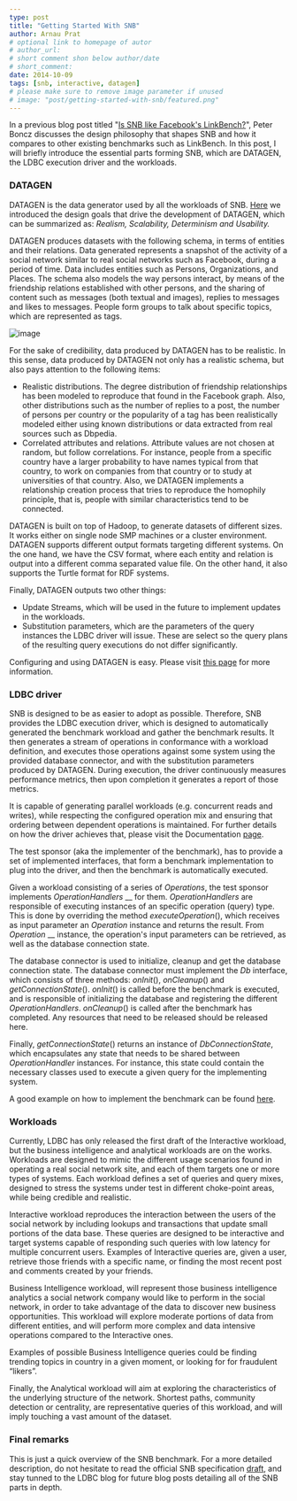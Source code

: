 ```yaml
---
type: post
title: "Getting Started With SNB"
author: Arnau Prat
# optional link to homepage of autor
# author_url: 
# short comment shon below author/date
# short_comment:
date: 2014-10-09
tags: [snb, interactive, datagen]
# please make sure to remove image parameter if unused
# image: "post/getting-started-with-snb/featured.png" 
---
```




In a previous blog post titled "[Is SNB like Facebook's LinkBench?](../is-snb-like-facebooks-linkbench/)", Peter Boncz discusses the design philosophy that shapes SNB and how it compares to other existing benchmarks such as LinkBench. In this post, I will briefly introduce the essential parts forming SNB, which are DATAGEN, the LDBC execution driver and the workloads.

### DATAGEN

DATAGEN is the data generator used by all the workloads of SNB.
[Here](/post/datagen-data-generation-for-the-social-network-benchmark/)
we introduced the design goals that drive the development of DATAGEN,
which can be summarized as: *Realism, Scalability, Determinism and
Usability.*

DATAGEN produces datasets with the following schema, in terms of
entities and their relations. Data generated represents a snapshot of
the activity of a social network similar to real social networks such as
Facebook, during a period of time. Data includes entities such as
Persons, Organizations, and Places. The schema also models the way
persons interact, by means of the friendship relations established with
other persons, and the sharing of content such as messages (both textual
and images), replies to messages and likes to messages. People form
groups to talk about specific topics, which are represented as tags.

![image](schema.png)

For the sake of credibility, data produced by DATAGEN has to be
realistic. In this sense, data produced by DATAGEN not only has a
realistic schema, but also pays attention to the following items:

* Realistic distributions. The degree distribution of friendship
relationships has been modeled to reproduce that found in the Facebook
graph. Also, other distributions such as the number of
replies to a post, the number of persons per country or the popularity
of a tag has been realistically modeled either using known distributions
or data extracted from real sources such as Dbpedia.
* Correlated attributes and relations. Attribute values are not chosen
at random, but follow correlations. For instance, people from a specific
country have a larger probability to have names typical from that
country, to work on companies from that country or to study at
universities of that country. Also, we DATAGEN implements a relationship
creation process that tries to reproduce the homophily principle, that
is, people with similar characteristics tend to be connected.

DATAGEN is built on top of Hadoop, to generate datasets of different
sizes. It works either on single node SMP machines or a cluster
environment. DATAGEN supports different output formats targeting
different systems. On the one hand, we have the CSV format, where each
entity and relation is output into a different comma separated value
file. On the other hand, it also supports the Turtle format for RDF
systems.

Finally, DATAGEN outputs two other things:

* Update Streams, which will be used in the future to implement updates
in the workloads.
* Substitution parameters, which are the parameters of the query instances the LDBC driver will issue. These are select so the query plans of the resulting query executions do not differ significantly.

Configuring and using DATAGEN is easy. Please visit
[this page](https://github.com/ldbc/ldbc_snb_datagen) for more
information.

### LDBC driver

SNB is designed to be as easier to adopt as possible. Therefore, SNB
provides the LDBC execution driver, which is designed to automatically
generated the benchmark workload and gather the benchmark results. It
then generates a stream of operations in conformance with a workload
definition, and executes those operations against some system using the
provided database connector, and with the substitution parameters
produced by DATAGEN. During execution, the driver continuously measures
performance metrics, then upon completion it generates a report of those
metrics.

It is capable of generating parallel workloads (e.g. concurrent reads
and writes), while respecting the configured operation mix and ensuring
that ordering between dependent operations is maintained. For further
details on how the driver achieves that, please visit the Documentation
[page](https://github.com/ldbc/ldbc_driver/wiki).

The test sponsor (aka the implementer of the benchmark), has to provide
a set of implemented interfaces, that form a benchmark implementation to
plug into the driver, and then the benchmark is automatically executed.

Given a workload consisting of a series of _Operations_, the test
sponsor implements _OperationHandlers_ __ for them. _OperationHandlers_
are responsible of executing instances of an specific operation (query)
type. This is done by overriding the method _executeOperation_(), which
receives as input parameter an _Operation_ instance and returns the
result. From _Operation_ __ instance, the operation's input parameters
can be retrieved, as well as the database connection state.

The database connector is used to initialize, cleanup and get the
database connection state. The database connector must implement the
_Db_ interface, which consists of three methods: _onInit_(),
_onCleanup_() and _getConnectionState_(). _onInit_() is called before
the benchmark is executed, and is responsible of initializing the
database and registering the different _OperationHandlers_.
_onCleanup_() is called after the benchmark has completed. Any resources
that need to be released should be released here.

Finally, _getConnectionState_() returns an instance of
_DbConnectionState_, which encapsulates any state that needs to be
shared between _OperationHandler_ instances. For instance, this state
could contain the necessary classes used to execute a given query for
the implementing system.

A good example on how to implement the benchmark can be found
[here](https://github.com/ldbc/ldbc_driver/wiki/Implementing%20a%20Database%20Connector).

### Workloads

Currently, LDBC has only released the first draft of the Interactive
workload, but the business intelligence and analytical workloads are on
the works. Workloads are designed to mimic the different usage scenarios
found in operating a real social network site, and each of them targets
one or more types of systems. Each workload defines a set of queries and
query mixes, designed to stress the systems under test in different
choke-point areas, while being credible and realistic.

Interactive workload reproduces the interaction between the users of the
social network by including lookups and transactions that update small
portions of the data base. These queries are designed to be interactive
and target systems capable of responding such queries with low latency
for multiple concurrent users. Examples of Interactive queries are,
given a user, retrieve those friends with a specific name, or finding
the most recent post and comments created by your friends.

Business Intelligence workload, will represent those business
intelligence analytics a social network company would like to perform in
the social network, in order to take advantage of the data to discover
new business opportunities. This workload will explore moderate portions
of data from different entities, and will perform more complex and data
intensive operations compared to the Interactive ones.

Examples of possible Business Intelligence queries could be finding
trending topics in country in a given moment, or looking for for
fraudulent “likers”.

Finally, the Analytical workload will aim at exploring the
characteristics of the underlying structure of the network. Shortest
paths, community detection or centrality, are representative queries of
this workload, and will imply touching a vast amount of the dataset.

### Final remarks

This is just a quick overview of the SNB benchmark. For a more detailed
description, do not hesitate to read the official SNB specification
[draft](https://github.com/ldbc/ldbc_snb_docs), and stay tunned to the
LDBC blog for future blog posts detailing all of the SNB parts in depth.